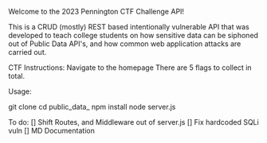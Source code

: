 Welcome to the 2023 Pennington CTF Challenge API!

This is a CRUD (mostly) REST based intentionally vulnerable API that was developed to teach college students on how sensitive data can be siphoned out of Public Data API's, and how common web application attacks are carried out. 

CTF Instructions:
Navigate to the homepage 
There are 5 flags to collect in total.

Usage:

git clone
cd public_data_
npm install 
node server.js


To do:
[] Shift Routes, and Middleware out of server.js
[] Fix hardcoded SQLi vuln
[] MD Documentation
